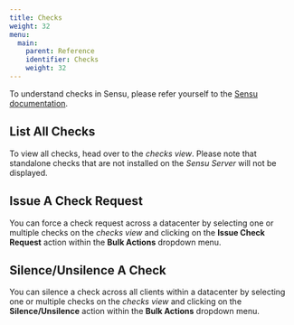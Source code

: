 ```yaml
---
title: Checks
weight: 32
menu:
  main:
    parent: Reference
    identifier: Checks
    weight: 32
---
```


To understand checks in Sensu, please refer yourself to the
[Sensu documentation](https://sensuapp.org/docs/latest/reference/checks.html).

## List All Checks
To view all checks, head over to the *checks view*. Please note that standalone checks
that are not installed on the *Sensu Server* will not be displayed.

## Issue A Check Request
You can force a check request across a datacenter by selecting one or multiple
checks on the *checks view* and clicking on the **Issue Check Request** action
within the **Bulk Actions** dropdown menu.

## Silence/Unsilence A Check
You can silence a check across all clients within a datacenter by selecting
one or multiple checks on the *checks view* and clicking on the
**Silence/Unsilence** action within the **Bulk Actions** dropdown menu.
